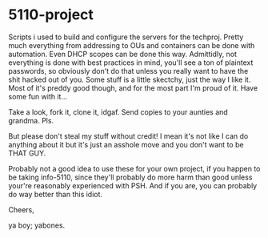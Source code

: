 # 5110-project

Scripts i used to build and configure the servers for the techproj.  Pretty much everything from addressing to OUs and containers can be done with automation. Even DHCP scopes can be done this way. Admittidly, not everything is done with best practices in mind, you'll see a ton of plaintext passwords, so obviously don't do that unless you really want to have the shit hacked out of you. Some stuff is a little skectchy, just the way I like it. Most of it's preddy good though, and for the most part I'm proud of it. Have some fun with it...

Take a look, fork it, clone it, idgaf. Send copies to your aunties and grandma. Pls. 

But please don't steal my stuff without credit! I mean it's not like I can do anything about it but it's just an asshole move and you don't want to be THAT GUY. 

Probably not a good idea to use these for your own project, if you happen to be taking info-5110, since they'll probably do more harm than good unless your're reasonably experienced with PSH. And if you are, you can probably do way better than this idiot. 

Cheers,

ya boy; yabones.
